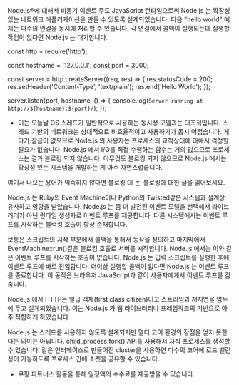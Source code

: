 Node.js®에 대해서
비동기 이벤트 주도 JavaScript 런타임으로써 Node.js 는 확장성 있는 네트워크 애플리케이션을 만들 수 있도록 설계되었습니다. 다음 "hello world" 예제는 다수의 연결을 동시에 처리할 수 있습니다. 각 연결에서 콜백이 실행되는데 실행할 작업이 없다면 Node.js 는 대기합니다.

const http = require('http');

const hostname = '127.0.0.1';
const port = 3000;

const server = http.createServer((req, res) => {
  res.statusCode = 200;
  res.setHeader('Content-Type', 'text/plain');
  res.end('Hello World');
});

server.listen(port, hostname, () => {
  console.log(`Server running at http://${hostname}:${port}/`);
});


* 이는 오늘날 OS 스레드가 일반적으로 사용하는 동시성 모델과는 대조적입니다. 스레드 기반의 네트워크는 상대적으로 비효율적이고 사용하기가 몹시 어렵습니다. 게다가 잠금이 없으므로 Node.js 의 사용자는 프로세스의 교착상태에 대해서 걱정할 필요가 없습니다. Node.js 에서 I/O를 직접 수행하는 함수는 거의 없으므로 프로세스는 결과 블로킹 되지 않습니다. 아무것도 블로킹 되지 않으므로 Node.js 에서는 확장성 있는 시스템을 개발하는 게 아주 자연스럽습니다.

여기서 나오는 용어가 익숙하지 않다면 블로킹 대 논-블로킹에 대한 글을 읽어보세요.

Node.js 는 Ruby의 Event Machine이나 Python의 Twisted같은 시스템과 설계상 유사하고 영향을 받았습니다. Node.js 는 좀 더 발전된 이벤트 모델을 선택해서 라이브러리가 아닌 런타임 생성자로 이벤트 루프를 제공합니다. 다른 시스템에서는 이벤트 루프를 시작하는 블럭킹 호출이 항상 존재합니다.

보통은 스크립트의 시작 부분에서 콜백을 통해서 동작을 정의하고 마지막에서 EventMachine::run()같은 블로킹 호출로 서버를 시작합니다. Node.js 에서는 이와 같은 이벤트 루프를 시작하는 호출이 없습니다. Node.js 는 입력 스크립트를 실행한 후에 이벤트 루프에 바로 진입합니다. 더이상 실행할 콜백이 없다면 Node.js 는 이벤트 루프를 종료합니다. 이 동작은 브라우저 JavaScript과 같이 사용자에게서 이벤트 루프를 감춥니다.

Node.js 에서 HTTP는 일급 객체(first class citizen)이고 스트리밍과 저지연을 염두에 두고 설계되었습니다. 이는 Node.js 가 웹 라이브러리나 프레임워크의 기반으로 아주 적합하게 하였습니다.

Node.js 는 스레드를 사용하지 않도록 설계되지만 멀티 코어 환경의 장점을 얻지 못한다는 의미는 아닙니다. child_process.fork() API를 사용해서 자식 프로세스를 생성할 수 있습니다. 같은 인터페이스로 만들어진 cluster을 사용하면 다수의 코어에 로드 밸런싱이 가능하도록 프로세스 간에 소켓을 공유할 수 있습니다.

<script src="https://ads-partners.coupang.com/g.js"></script>
<script>
	new PartnersCoupang.G({"id":444896,"template":"carousel","trackingCode":"AF2982650","width":"680","height":"140"});
</script>
* 쿠팡 파트너스 활동을 통해 일정액의 수수료를 제공받을 수 있습니다.
